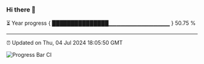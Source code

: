 ### Hi there 👋

⏳ Year progress { ███████████████▁▁▁▁▁▁▁▁▁▁▁▁▁▁▁ } 50.75 %

---

⏰ Updated on Thu, 04 Jul 2024 18:05:50 GMT

![Progress Bar CI](https://github.com/liununu/liununu/workflows/Progress%20Bar%20CI/badge.svg)

